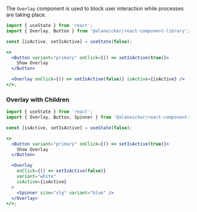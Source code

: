 The `Overlay` component is used to block user interaction while processes are taking place.

```jsx
import { useState } from 'react';
import { Overlay, Button } from '@alaneicker/react-component-library';

const [isActive, setIsActive] = useState(false);

<>
  <Button variant="primary" onClick={() => setIsActive(true)}>
    Show Overlay
  </Button>

  <Overlay onClick={() => setIsActive(false)} isActive={isActive} />
</>;
```

### Overlay with Children

```jsx
import { useState } from 'react';
import { Overlay, Button, Spinner } from '@alaneicker/react-component-library';

const [isActive, setIsActive] = useState(false);

<>
  <Button variant="primary" onClick={() => setIsActive(true)}>
    Show Overlay
  </Button>

  <Overlay
    onClick={() => setIsActive(false)}
    variant="white"
    isActive={isActive}
  >
    <Spinner size="xlg" variant="blue" />
  </Overlay>
</>;
```
